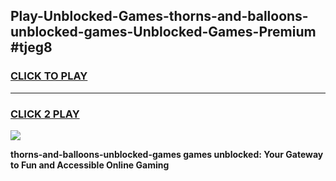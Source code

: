 
## Play-Unblocked-Games-thorns-and-balloons-unblocked-games-Unblocked-Games-Premium #tjeg8
<h3>
<a href="https://premium.freeplayer.one?title=thorns-and-balloons-unblocked-games&ref=12M">CLICK TO PLAY</a></h3>
<hr>

<h3>
<a href="https://premium.freeplayer.one?title=thorns-and-balloons-unblocked-games&ref=12M">CLICK 2 PLAY</a>
  
</h3>

<a href="https://premium.freeplayer.one?title=thorns-and-balloons-unblocked-games&ref=12M"><img src="https://clearcache.store/games.png"></a>


**thorns-and-balloons-unblocked-games games unblocked: Your Gateway to Fun and Accessible Online Gaming**
